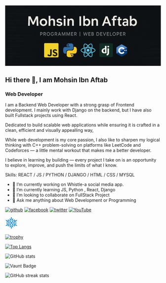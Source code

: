 ![I am GitHub Readme Generator's creator](https://raw.githubusercontent.com/mohsin105/mohsin105/refs/heads/main/assets/github_banner_final.jpg)

## Hi there 👋, I am Mohsin Ibn Aftab
### Web Developer



I am a Backend Web Developer with a strong grasp of Frontend development. 
I mainly work with Django on the backend, but I have also built Fullstack projects using React.

Dedicated to build scalable web applications while ensuring it is crafted in a clean, efficient and visually appealling way, 

While web development is my core passion, I also like to sharpen my logical thinking with C++ problem-solving on platforms like LeetCode and Codeforces — a little mental workout that makes me a better developer.

I believe in learning by building — every project I take on is an opportunity to explore, improve, and push the limits of what I know.

Skills: REACT / JS / PYTHON / DJANGO /  HTML / CSS / MYSQL 

- 🔭 I’m currently working on Whistle-a social media app.  
- 🌱 I’m currently learning JS, Python , React, Django
- 👯 I’m looking to collaborate on FullStack Project 
- 💬 Ask me anything about Web Development or Programming 


[<img src='https://cdn.jsdelivr.net/npm/simple-icons@3.0.1/icons/github.svg' alt='github' height='40'>](https://github.com/mohsin105)  [<img src='https://cdn.jsdelivr.net/npm/simple-icons@3.0.1/icons/facebook.svg' alt='facebook' height='40'>](https://www.facebook.com/mohsin8824)  [<img src='https://cdn.jsdelivr.net/npm/simple-icons@3.0.1/icons/twitter.svg' alt='twitter' height='40'>](https://twitter.com/AftabIbn)  [<img src='https://cdn.jsdelivr.net/npm/simple-icons@3.0.1/icons/youtube.svg' alt='YouTube' height='40'>](https://www.youtube.com/channel/mohsin1950)  

<a href='https://archiveprogram.github.com/'><img src='https://raw.githubusercontent.com/acervenky/animated-github-badges/master/assets/acbadge.gif' width='40' height='40'></a> 

[![trophy](https://github-profile-trophy.vercel.app/?username=mohsin105)](https://github.com/ryo-ma/github-profile-trophy)

[![Top Langs](https://github-readme-stats.vercel.app/api/top-langs/?username=mohsin105)](https://github.com/anuraghazra/github-readme-stats)

![GitHub stats](https://github-readme-stats.vercel.app/api?username=mohsin105&show_icons=true)  

![Vaunt Badge](https://api.vaunt.dev/v1/github/entities/mohsin105/contributions?format=svg&private=false)  

![GitHub streak stats](https://streak-stats.demolab.com/?user=mohsin105)  

